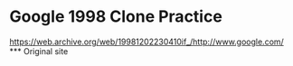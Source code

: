 # Google 1998 Clone Practice

https://web.archive.org/web/19981202230410if_/http://www.google.com/ *** Original site

